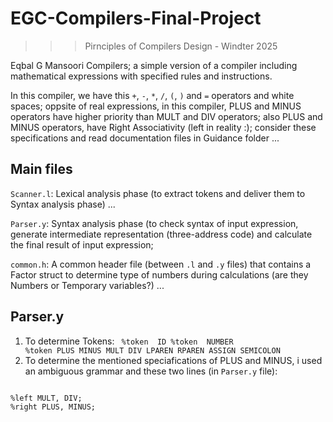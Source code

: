 # EGC-Compilers-Final-Project
>>> Pirnciples of Compilers Design - Windter 2025

Eqbal G Mansoori Compilers; a simple version of a compiler including mathematical expressions with specified rules and instructions. 

In this compiler, we have this <code>+</code>, <code>-</code>, <code>*</code>, <code>/</code>, <code>(</code>, <code>)</code> and <code>=</code> operators and white spaces; oppsite of real expressions, in this compiler, PLUS and MINUS operators have higher priority than MULT and DIV operators; also PLUS and MINUS operators, have Right Associativity (left in reality :); consider these specifications and read documentation files in Guidance folder ...

## Main files
<code>Scanner.l</code>: Lexical analysis phase (to extract tokens and deliver them to Syntax analysis phase) ...

<code>Parser.y</code>: Syntax analysis phase (to check syntax of input expression, generate intermediate representation (three-address code) and calculate the final result of input expression;

<code>common.h</code>: A common header file (between <code>.l</code> and <code>.y</code> files) that contains a Factor struct to determine type of numbers during calculations (are they Numbers or Temporary variables?) ...

## Parser.y
1) To determine Tokens:
   <code>
    %token <str> ID
    %token <num> NUMBER
    %token PLUS MINUS MULT DIV LPAREN RPAREN ASSIGN SEMICOLON
   </code>
2) To determine the mentioned speciafications of PLUS and MINUS, i used an ambiguous grammar and these two lines (in <code>Parser.y</code> file):
<code>
%left MULT, DIV;
%right PLUS, MINUS;
</code>

